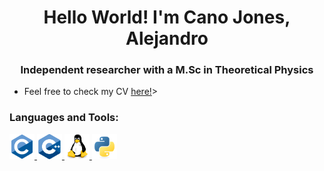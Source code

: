 <h1 align="center">Hello World! I'm Cano Jones, Alejandro</h1>
<h3 align="center"> Independent researcher with a M.Sc in Theoretical Physics</h3>

- Feel free to check my CV <a href="http://canojones.quickconnect.to/d/s/107F7bor5IXNgs5lRJgXv7MNE6rAxWzC/y5QprgksvTTKycIwqxXoZcv_Z2NflsM9-WrDAcZRpqws">here!</a>></p>
<p align="left">
</p>

<h3 align="left">Languages and Tools:</h3>
<p align="left"> <a href="https://www.cprogramming.com/" target="_blank" rel="noreferrer"> <img src="https://raw.githubusercontent.com/devicons/devicon/master/icons/c/c-original.svg" alt="c" width="40" height="40"/> </a> <a href="https://www.w3schools.com/cpp/" target="_blank" rel="noreferrer"> <img src="https://raw.githubusercontent.com/devicons/devicon/master/icons/cplusplus/cplusplus-original.svg" alt="cplusplus" width="40" height="40"/> </a> <a href="https://www.linux.org/" target="_blank" rel="noreferrer"> <img src="https://raw.githubusercontent.com/devicons/devicon/master/icons/linux/linux-original.svg" alt="linux" width="40" height="40"/> </a> <a href="https://www.python.org" target="_blank" rel="noreferrer"> <img src="https://raw.githubusercontent.com/devicons/devicon/master/icons/python/python-original.svg" alt="python" width="40" height="40"/> </a> </p>

